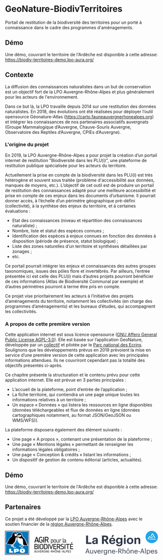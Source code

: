 # GeoNature-BiodivTerritoires

Portail de restitution de la biodiversité des territoires pour un porté à connaissance dans le cadre des programmes d'aménagements.

## Démo

Une démo, couvrant le territoire de l'Ardèche est disponible à cette adresse: https://biodiv-territoires-demo.lpo-aura.org/

## Contexte

La diffusion des connaissances naturalistes dans un but de conservation est un 
objectif fort de la LPO Auvergne-Rhône-Alpes et plus généralement pour les acteurs 
de l'environnement. 

Dans ce but là, la LPO travaille depuis 2014 sur une restitution des données 
naturalistes. En 2018, des évolutions ont été réalisées pour déployer l’outil 
opensource Géonature-Atlas (https://carto.fauneauvergnerhonealpes.org) et 
intégrer les connaissances de nos partenaires associatifs auvergnats 
(Groupe Mammalogique d’Auvergne, Chauve-Souris Auvergne, Observatoire des Reptiles 
d’Auvergne, CPIEs d’Auvergne).

### L'origine du projet

En 2019, la LPO Auvergne-Rhône-Alpes a pour projet la création d’un portail 
internet de restitution "Biodiversité dans les PLU(i)", une plateforme de 
restitution publique spécialisée pour les acteurs du territoire.

Actuellement la prise en compte de la biodiversité dans les PLU(i) est très 
hétérogène et souvent sous traitée (problème d'accessibilité aux données, manques 
de moyens, etc.). L’objectif de cet outil est de produire un portail de restitution 
des connaissances adapté pour une meilleure accessibiltié et prise en compte de ces 
enjeux dans les documents d’urbanisme. Il pourrait donner accès, à l’échelle d’un 
périmètre géographique pré-défini (collectivité), à la synthèse des enjeux du 
territoire, et à certaines évaluations :

- Etat des connaissances (niveau et répartition des connaissances naturaliste) ;
- Nombre, liste et statut des espèces connues ;
- Identification des espèces à enjeux connues en fonction des données à disposition 
(période de présence, statut biologique) ;
- Liste des zones naturelles d’un territoire et synthèses détaillées par zonages ;
- etc.

Ce portail pourrait intégrer les enjeux et connaissances des autres groupes 
taxonomiques, issues des pôles flore et invertébrés. Par ailleurs, l’entrée 
présentée ici est celle des PLU(i) mais d’autres projets pourront bénéficier 
de ces informations (Atlas de Biodiversité Communal par exemple) et d’autres 
périmètres pourront à terme être pris en compte.

Ce projet vise prioritairement les acteurs à l’initiative des projets d’aménagements 
du territoire, notamment les collectivités (en charge des programmes d’aménagements) 
et les bureaux d’études, qui accompagnent les collectivités.

### A propos de cette première version

Cette application internet est sous licence opensource 
([GNU Affero General Public License AGPL-3.0](https://www.gnu.org/licenses/agpl-3.0.fr.html)). 
Elle est basée sur l’application GeoNature, développée par un [collectif](https://docs.geonature.fr/authors.html) et pilotée 
par le [Parc national des Ecrins](http://www.ecrins-parcnational.fr/). Soulignons 
que les développements prévus en 2019 prévoient la mise en service d’une première 
version de cette application avec les principales informations attendues. Ils ne 
couvriront cependant pas la totalité des objectifs présentés ci-après.

Ce chapitre présente la structuration et le contenu prévu pour cette application 
internet. Elle est prévue en 3 parties principales :

- L’accueil de la plateforme, point d’entrée de l’application ;
- La fiche territoire, qui contiendra un une page unique toutes les informations relatives à un territoire ;
- Un espace « Données » qui listera les ressources en ligne disponibles (données téléchargeables et flux de données en ligne (données cartographiques notamment, au format JSON/GeoJSON ou WMS/WFS)).

La plateforme disposera également des élément suivants :
- Une page « A propos », contenant une présentation de la plateforme ;
- Une page « Mentions légales » permettant de renseigner les informations légales obligatoires ;
- Une page « Conception & crédits » listant les informations ;
- Un dispositif de gestion de contenu éditorial (articles, actualités).

## Démo

Une démo, couvrant le territoire de l'Ardèche est disponible à cette adresse: https://biodiv-territoires-demo.lpo-aura.org/

## Partenaires

Ce projet a été développé par la [LPO Auvergne-Rhône-Alpes](https//auvergne-rhone-alpes.lpo.fr/) avec le soutien financier de la [région Auvergne-Rhône-Alpes](https://www.auvergnerhonealpes.fr/).

![Logos](./docs/images/LPO_AuRA_regionAuRA_l250px.png)

 